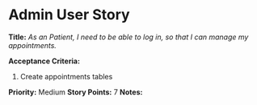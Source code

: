 # Admin User Story

**Title:**
_As an Patient, I need to be able to log in, so that I can manage my appointments._

**Acceptance Criteria:**
1. Create appointments tables

**Priority:** Medium
**Story Points:** 7
**Notes:**
